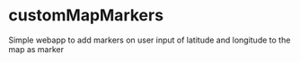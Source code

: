 # customMapMarkers
Simple webapp to add markers on user input of latitude and longitude to the map as marker

